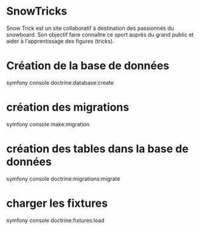 # SnowTricks
Snow Trick est un site collaboratif à destination des passionnés du snowboard. Son objectif faire connaître ce sport auprès du grand public et aider à l'apprentissage des figures (tricks).

# Création de la base de données 
symfony console doctrine:database:create

# création des migrations
symfony console make:migration

# création des tables dans la base de données 
symfony console doctrine:migrations:migrate

# charger les fixtures
symfony console doctrine:fixtures:load
